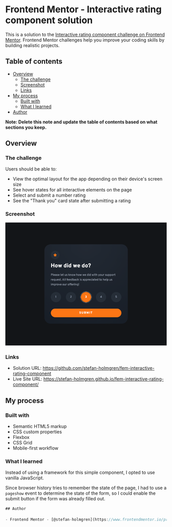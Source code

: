 # Frontend Mentor - Interactive rating component solution

This is a solution to the [Interactive rating component challenge on Frontend Mentor](https://www.frontendmentor.io/challenges/interactive-rating-component-koxpeBUmI). Frontend Mentor challenges help you improve your coding skills by building realistic projects.

## Table of contents

- [Overview](#overview)
  - [The challenge](#the-challenge)
  - [Screenshot](#screenshot)
  - [Links](#links)
- [My process](#my-process)
  - [Built with](#built-with)
  - [What I learned](#what-i-learned)
- [Author](#author)

**Note: Delete this note and update the table of contents based on what sections you keep.**

## Overview

### The challenge

Users should be able to:

- View the optimal layout for the app depending on their device's screen size
- See hover states for all interactive elements on the page
- Select and submit a number rating
- See the "Thank you" card state after submitting a rating

### Screenshot

![](./screenshot.png)

### Links

- Solution URL: https://github.com/stefan-holmgren/fem-interactive-rating-component
- Live Site URL: https://stefan-holmgren.github.io/fem-interactive-rating-component/

## My process

### Built with

- Semantic HTML5 markup
- CSS custom properties
- Flexbox
- CSS Grid
- Mobile-first workflow

### What I learned

Instead of using a framework for this simple component, I opted to use vanilla JavaScript.

Since browser history tries to remember the state of the page, I had to use a `pageshow` event to determine the state of the form, so I could enable the submit button if the form was already filled out.

```js
## Author

- Frontend Mentor - [@stefan-holmgren](https://www.frontendmentor.io/profile/stefan-holmgren)
```
